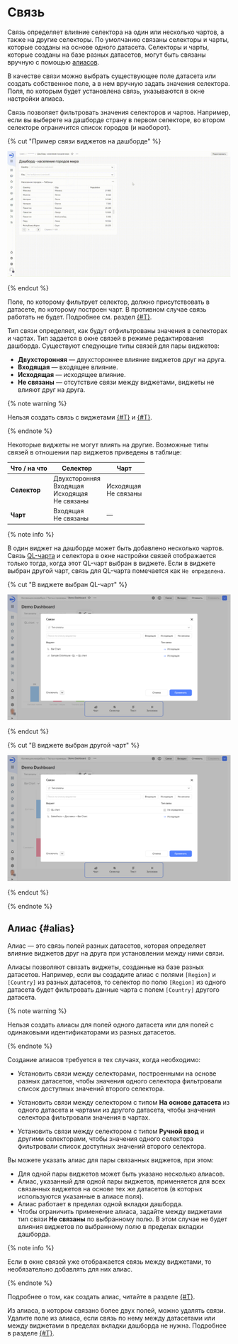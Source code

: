# Связь

Связь определяет влияние селектора на один или несколько чартов, а также на другие селекторы. По умолчанию связаны селекторы и чарты, которые созданы на основе одного датасета. Селекторы и чарты, которые созданы на базе разных датасетов, могут быть связаны вручную с помощью [алиасов](#alias).

В качестве связи можно выбрать существующее поле датасета или создать собственное поле, а в нем вручную задать значения селектора. Поля, по которым будет установлена связь, указываются в окне настройки алиаса.

Связь позволяет фильтровать значения селекторов и чартов. Например, если вы выберете на дашборде страну в первом селекторе, во втором селекторе ограничится список городов (и наоборот).

{% cut "Пример связи виджетов на дашборде" %}

![image](../../_assets/datalens/concepts/dashboard-link-example.gif)

{% endcut %}

Поле, по которому фильтрует селектор, должно присутствовать в датасете, по которому построен чарт. В противном случае связь работать не будет. Подробнее см. раздел [{#T}](../concepts/data-join.md).

Тип связи определяет, как будут отфильтрованы значения в селекторах и чартах. Тип задается в окне связей в режиме редактирования дашборда.
Существуют следующие типы связей для пары виджетов:

* **Двухсторонняя** — двухстороннее влияние виджетов друг на друга.
* **Входящая** — входящее влияние.
* **Исходящая** — исходящее влияние.
* **Не связаны** — отсутствие связи между виджетами, виджеты не влияют друг на друга.

{% note warning %}

Нельзя создать связь с виджетами [{#T}](./widget.md#text) и [{#T}](./widget.md#title).

{% endnote %}

Некоторые виджеты не могут влиять на другие. Возможные типы связей в отношении пар виджетов приведены в таблице:

Что / на что | Селектор | Чарт
----- | ----- | -----
**Селектор** | Двухсторонняя<br/>Входящая<br/>Исходящая<br/>Не связаны | Исходящая<br/>Не связаны
**Чарт**| Входящая<br/>Не связаны | —

{% note info %}

В один виджет на дашборде может быть добавлено несколько чартов. Связь [QL-чарта](../concepts/chart/ql-charts.md) и селектора в окне настройки связей отображается только тогда, когда этот QL-чарт выбран в виджете. Если в виджете выбран другой чарт, связь для QL-чарта помечается как `Не определена`.

{% cut "В виджете выбран QL-чарт" %}

![image](../../_assets/datalens/dashboard/links/ql-chart-link-active.png)

{% endcut %}

{% cut "В виджете выбран другой чарт" %}

![image](../../_assets/datalens/dashboard/links/ql-chart-link-inactive.png)

{% endcut %}

{% endnote %}

## Алиас {#alias}

Алиас — это связь полей разных датасетов, которая определяет влияние виджетов друг на друга при установлении между ними связи.

Алиасы позволяют связать виджеты, созданные на базе разных датасетов. Например, если вы создадите алиас с полями `[Region]` и `[Country]` из разных датасетов, то селектор по полю `[Region]` из одного датасета будет фильтровать данные чарта с полем `[Country]` другого датасета.

{% note warning %}

Нельзя создать алиасы для полей одного датасета или для полей с одинаковыми идентификаторами из разных датасетов.

{% endnote %}

Создание алиасов требуется в тех случаях, когда необходимо:

* Установить связи между селекторами, построенными на основе разных датасетов, чтобы значения одного селектора фильтровали список доступных значений второго селектора.

* Установить связи между селектором с типом **На основе датасета** из одного датасета и чартами из другого датасета, чтобы значения селектора фильтровали значения в чартах.

* Установить связи между селектором с типом **Ручной ввод** и другими селекторами, чтобы значения одного селектора фильтровали список доступных значений второго селектора.


Вы можете указать алиас для пары связанных виджетов, при этом:

* Для одной пары виджетов может быть указано несколько алиасов.
* Алиас, указанный для одной пары виджетов, применяется для всех связанных виджетов на основе тех же датасетов (в которых используются указанные в алиасе поля).
* Алиас работает в пределах одной вкладки дашборда.
* Чтобы ограничить применение алиаса, задайте между виджетами тип связи **Не связаны** по выбранному полю. В этом случае не будет влияния виджетов по выбранному полю в пределах вкладки дашборда.

{% note info %}

Если в окне связей уже отображается связь между виджетами, то необязательно добавлять для них алиас.

{% endnote %}

Подробнее о том, как создать алиас, читайте в разделе [{#T}](../operations/dashboard/create-alias.md).

Из алиаса, в котором связано более двух полей, можно удалять связи. Удалите поле из алиаса, если связь по нему между датасетами или между виджетами в пределах вкладки дашборда не нужна. Подробнее в разделе [{#T}](../operations/dashboard/edit-alias.md).


